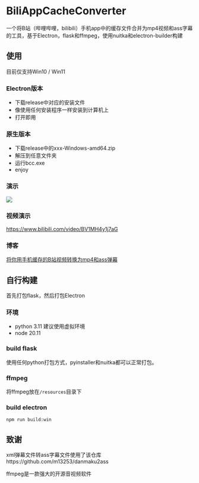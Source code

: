 # BiliAppCacheConverter
一个将B站（哔哩哔哩，bilibili）手机app中的缓存文件合并为mp4视频和ass字幕的工具，基于Electron，flask和ffmpeg，使用nuitka和electron-builder构建

## 使用
目前仅支持Win10 / Win11

### Electron版本
- 下载release中对应的安装文件
- 像使用任何安装程序一样安装到计算机上
- 打开即用

### 原生版本
- 下载release中的xxx-Windows-amd64.zip
- 解压到任意文件夹
- 运行bcc.exe
- enjoy

### 演示
[![](https://github.com/BlueCitizens/bilibili-app-cache-converter/blob/master/screenrecord.gif)](https://github.com/BlueCitizens/bilibili-app-cache-converter/blob/master/screenrecord.gif)

### 视频演示
https://www.bilibili.com/video/BV1MH4y1j7aG

### 博客
[将你用手机缓存的B站视频转换为mp4和ass弹幕](https://blog.bckun.top/posts/%E5%B0%86%E4%BD%A0%E7%94%A8%E6%89%8B%E6%9C%BA%E7%BC%93%E5%AD%98%E7%9A%84B%E7%AB%99%E8%A7%86%E9%A2%91%E8%BD%AC%E6%8D%A2%E4%B8%BAmp4%E5%92%8Cass%E5%BC%B9%E5%B9%95.html)

## 自行构建
首先打包flask，然后打包Electron

### 环境
- python 3.11 建议使用虚拟环境
- node 20.11

### build flask
使用任何python打包方式，pyinstaller和nuitka都可以正常打包。

### ffmpeg
将ffmpeg放在```/resources```目录下

### build electron
```
npm run build:win
```

## 致谢
xml弹幕文件转ass字幕文件使用了该仓库https://github.com/m13253/danmaku2ass

ffmpeg是一款强大的开源音视频软件
